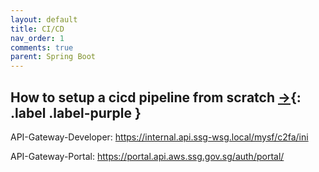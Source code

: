 ```yaml
---
layout: default
title: CI/CD
nav_order: 1
comments: true
parent: Spring Boot
---
```


## How to setup a cicd pipeline from scratch [->](https://dzone.com/articles/learn-how-to-setup-a-cicd-pipeline-from-scratch){: .label .label-purple }



API-Gateway-Developer: https://internal.api.ssg-wsg.local/mysf/c2fa/ini

API-Gateway-Portal: https://portal.api.aws.ssg.gov.sg/auth/portal/
